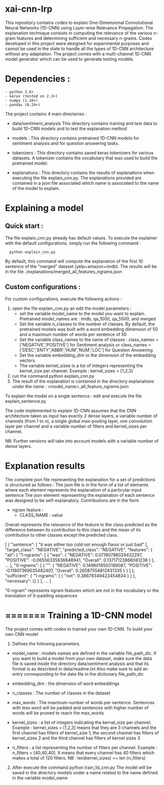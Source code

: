 # xai-cnn-lrp
This repository contains codes to explain One-Dimensional Convolutional Neural Networks (1D-CNN) using Layer-wise Relevance Propagation. The explanation technique consists in computing the relevance of the various n-gram features and determining sufficient and necessary n-grams. Codes developed in this project were designed for experimental purposes and cannot be used in the state to handle all the types of 1D-CNN architecture without any adaptation. The project comes with a multi-channel 1D-CNN model generator which can be used to generate testing models.

# Dependencies :
    - python 3.6+
    - keras (tested on 2.2+)
    - numpy (1.16+)
    - pandas (0.24+)

The project contains 4 main directories :

 - data/sentiment_analysis
   This directory contains training and test data to build 1D-CNN models and to test the explanation method

 -  models :
   This directory contains pretrained 1D-CNN models for sentiment analysis and for question answering tasks.

 -  tokenizers :
   This directory contains saved keras tokenizers for various datasets. A tokenizer contains the vocabulary that was used
   to build the pretrained model. 

 - explanations :
   This directory contains the results of explanations when executing the file explain_cnn.py. The explanations provided are contained in a json
   file associated which name is associated to the name of the model to explain.

# Explaining a model

## Quick start :
The file explain_cnn.py already has default values. To execute the explainer with the default configurations. simply run the following command :
  
      python explain_cnn.py
      
By default, this command will compute the explanation of the first 10 sentence of the "merged" dataset (yelp+amazon+imdb). The results will be in the file
./explanations/merged_all_features_ngrams.json

## Custom configurations :
For custom configurations, execute the following actions :
   1. open the file explain_cnn.py an edit the model parameters :
      - set the variable model_name to the model you want to explain. Pretrained model_names are : imdb, qa_1000, qa_5500, and merged
      - Set the variable n_classes to the number of classes.
        By default, the pretrained models was built with a word embedding dimension of 50 and a maximum number of words per sentence of 50
      - Set the variable class_names to the name of classes : class_names = ['NEGATIVE','POSITIVE'] for Sentiment analysis
        or class_names =  ['DESC','ENTY','ABBR','HUM','NUM','LOC'] for Question Answering
      - Set the variable embedding_dim to the dimension of the embedding vectors.
      - The variable kernel_sizes is a list of integers representing the  kernel_size per channel. Example : kernel_sizes = [1,2,3]
   2. run the command python explain_cnn.py
   3. The result of the explanation is contained in the directory explanations under the name : <model_name>_all_feature_ngrams.json

To explain the model on a single sentence :
   edit and execute the file explain_sentence.py

The code implemented to explain 1D-CNN assumes that the CNN architecture taken as input has exactly 2 dense layers,
a variable number of channels (from 1 to n), a single global max-pooling layer, one convolution layer per channel
and a variable number of filters and kernel_sizes per channel.

NB: Further versions will take into account models with a variable number of dense layers.

# Explanation results

The complete json file representing the explanation for a set of predictions is structured as follows :
The json file is in the form of a list of elements where each element represents the explanation of a particular input sentence
The json element representing the explanation of each sentence was designed to be self-explanatory. Contributions are in the form
- ngram feature :
   - CLASS_NAME : value

Overall represents the relevance of the feature to the class predicted as the difference between its contribution to this class
and the mean of its contribution to other classes except the predicted class.

[
    {
        "sentence": [
            "it was either too cold not enough flavor or just bad"
        ],
        "target_class": "NEGATIVE",
        "predicted_class": "NEGATIVE",
        "features": {
            "all": {
                "1-ngrams": [
                    {
                        "was": {
                            "NEGATIVE": 0.07160788029432297,
                            "POSITIVE": -0.06556335836648941,
                            "Overall": 0.13717123866081238
                        }
                    },
                ...
                ],
                "0-ngrams": [
                    {
                        "": {
                            "NEGATIVE": 0.1498018503189087,
                            "POSITIVE": -0.11607369035482407,
                            "Overall": 0.26587554812431335
                        }
                    }
                ]
            },
            "sufficient": {
                "1-ngrams": [
                    {
                        "not": 0.38679349422454834
                    }
                ]
            },
            "necessary": {}
        }
    },
    ...
   ]

"0-ngram" represents ngram features which are not in the vocabulary or the translation of 0-padding sequences

=======
Training a 1D-CNN model
=======
The project comes with codes to trained your own 1D-CNN.
To build your own CNN model
1. Defines the following parameters.

 - model_name : models names are defined in the variable file_path_dic. If you want to build a model from your
own dataset, make sure the data file is saved inside the directory data/sentiment analysis and that its format is as described in data/readme.txt
Also make sure to add an entry corresponding to the data file in the dictionary file_path_dic
 - embedding_dim : the dimension of word embeddings
 - n_classes : The number of classes in the dataset
 - max_words : The maximum number of words per sentence. Sentences with less word will be padded and sentences with higher number of words will
               be pruned to reach the max_words
 - kernel_sizes : a list of integers indicating the kernel_size per channel. Example : kernel_sizes = [1,2,3] means that they are 3 channels
   and the first channel has filters of kernel_size 1, the second channel has filters of kernel_sizes 2 and the third channel has filters of
   kernel sizes 3

 - n_filters : a list representing the number of filters per channel. Example : n_filters = [40,40,40]. It means that every channel has 40 filters
 which makes a total of 120 filters.
   NB : len(kernel_sizes) == len (n_filters)

2. After execute the command python train_1d_cnn.py
   The model will be saved in the directory models under a name related to the name defined in the variable model_name
